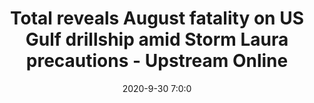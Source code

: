 ---
"title": "Total reveals August fatality on US Gulf drillship amid Storm Laura precautions - Upstream Online"
"date": "2020-9-30 7:0:0"
"feed_name": "GOOGLENEWS"
"feed_website": "https://news.google.com/search?q=drilling%2Bincident&hl=en-US&gl=US&ceid=US:en"
"feed_rss": "https://news.google.com/rss/search?q=drilling%2Bincident&hl=en-US&gl=US&ceid=US:en"
"link": "https://www.upstreamonline.com/safety/total-reveals-august-fatality-on-us-gulf-drillship-amid-storm-laura-precautions/2-1-884872"
"file": "_posts/2021-1-1-d6d9df0d782fd47463989a12b5f122d45d8c8424.md"
"accident": "0"
"drilling": "0"
---